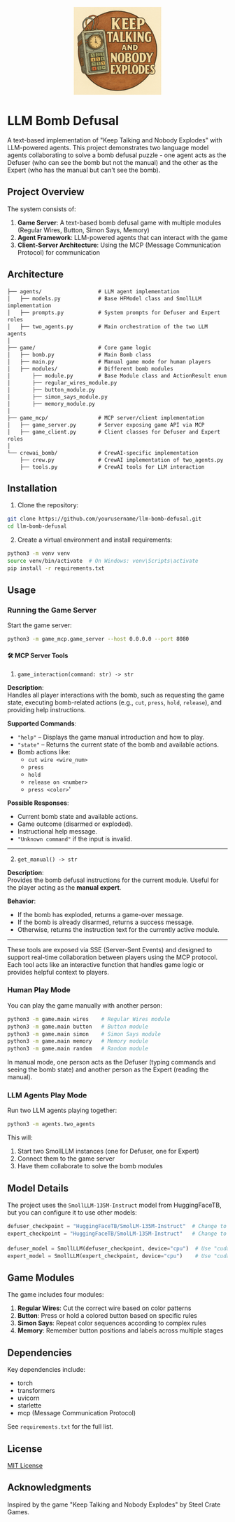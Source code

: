 <p align="center">
  <img src="logo.png" width="200">
</p>

# LLM Bomb Defusal

A text-based implementation of "Keep Talking and Nobody Explodes" with LLM-powered agents. This project demonstrates two language model agents collaborating to solve a bomb defusal puzzle - one agent acts as the Defuser (who can see the bomb but not the manual) and the other as the Expert (who has the manual but can't see the bomb).

## Project Overview

The system consists of:

1. **Game Server**: A text-based bomb defusal game with multiple modules (Regular Wires, Button, Simon Says, Memory)
2. **Agent Framework**: LLM-powered agents that can interact with the game
3. **Client-Server Architecture**: Using the MCP (Message Communication Protocol) for communication

## Architecture

```
├── agents/                  # LLM agent implementation
│   ├── models.py            # Base HFModel class and SmollLLM implementation
│   ├── prompts.py           # System prompts for Defuser and Expert roles
│   ├── two_agents.py        # Main orchestration of the two LLM agents
│
├── game/                    # Core game logic
│   ├── bomb.py              # Main Bomb class
│   ├── main.py              # Manual game mode for human players
│   ├── modules/             # Different bomb modules
│       ├── module.py        # Base Module class and ActionResult enum
│       ├── regular_wires_module.py
│       ├── button_module.py
│       ├── simon_says_module.py
│       ├── memory_module.py
│
├── game_mcp/                # MCP server/client implementation
│   ├── game_server.py       # Server exposing game API via MCP
│   ├── game_client.py       # Client classes for Defuser and Expert roles
│
└── crewai_bomb/             # CrewAI-specific implementation
    ├── crew.py              # CrewAI implementation of two_agents.py
    ├── tools.py             # CrewAI tools for LLM interaction
```

## Installation

1. Clone the repository:
```bash
git clone https://github.com/yourusername/llm-bomb-defusal.git
cd llm-bomb-defusal
```

2. Create a virtual environment and install requirements:
```bash
python3 -m venv venv
source venv/bin/activate  # On Windows: venv\Scripts\activate
pip install -r requirements.txt
```

## Usage

### Running the Game Server

Start the game server:

```bash
python3 -m game_mcp.game_server --host 0.0.0.0 --port 8080
```

#### 🛠️ MCP Server Tools

1. `game_interaction(command: str) -> str`

**Description**:  
Handles all player interactions with the bomb, such as requesting the game state, executing bomb-related actions (e.g., `cut`, `press`, `hold`, `release`), and providing help instructions.

**Supported Commands**:
- `"help"` – Displays the game manual introduction and how to play.
- `"state"` – Returns the current state of the bomb and available actions.
- Bomb actions like:
  - `cut wire <wire_num>`
  - `press`
  - `hold`
  - `release on <number>`
  - `press <color>`'

**Possible Responses**:
- Current bomb state and available actions.
- Game outcome (disarmed or exploded).
- Instructional help message.
- `"Unknown command"` if the input is invalid.

---

2. `get_manual() -> str`

**Description**:  
Provides the bomb defusal instructions for the current module. Useful for the player acting as the **manual expert**.

**Behavior**:
- If the bomb has exploded, returns a game-over message.
- If the bomb is already disarmed, returns a success message.
- Otherwise, returns the instruction text for the currently active module.

---

These tools are exposed via SSE (Server-Sent Events) and designed to support real-time collaboration between players using the MCP protocol. Each tool acts like an interactive function that handles game logic or provides helpful context to players.


### Human Play Mode

You can play the game manually with another person:

```bash
python3 -m game.main wires    # Regular Wires module
python3 -m game.main button   # Button module
python3 -m game.main simon    # Simon Says module
python3 -m game.main memory   # Memory module
python3 -m game.main random   # Random module
```

In manual mode, one person acts as the Defuser (typing commands and seeing the bomb state) and another person as the Expert (reading the manual).

### LLM Agents Play Mode

Run two LLM agents playing together:

```bash
python3 -m agents.two_agents
```

This will:
1. Start two SmollLLM instances (one for Defuser, one for Expert)
2. Connect them to the game server
3. Have them collaborate to solve the bomb modules

## Model Details

The project uses the `SmollLLM-135M-Instruct` model from HuggingFaceTB, but you can configure it to use other models:

```python
defuser_checkpoint = "HuggingFaceTB/SmolLM-135M-Instruct"  # Change to your preferred model
expert_checkpoint = "HuggingFaceTB/SmolLM-135M-Instruct"   # Change to your preferred model

defuser_model = SmollLLM(defuser_checkpoint, device="cpu")  # Use "cuda" for GPU
expert_model = SmollLLM(expert_checkpoint, device="cpu")    # Use "cuda" for GPU
```

## Game Modules

The game includes four modules:

1. **Regular Wires**: Cut the correct wire based on color patterns
2. **Button**: Press or hold a colored button based on specific rules
3. **Simon Says**: Repeat color sequences according to complex rules
4. **Memory**: Remember button positions and labels across multiple stages

## Dependencies

Key dependencies include:
- torch
- transformers
- uvicorn
- starlette
- mcp (Message Communication Protocol)

See `requirements.txt` for the full list.

## License

[MIT License](LICENSE)

## Acknowledgments

Inspired by the game "Keep Talking and Nobody Explodes" by Steel Crate Games.